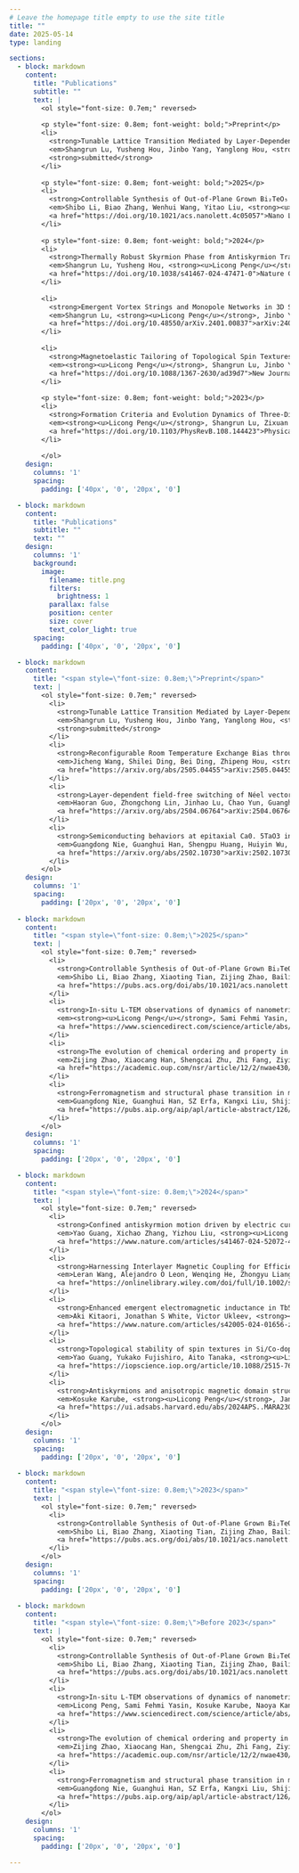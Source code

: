 ```yaml
---
# Leave the homepage title empty to use the site title
title: ""
date: 2025-05-14
type: landing

sections:
  - block: markdown
    content:
      title: "Publications"
      subtitle: ""
      text: |
        <ol style="font-size: 0.7em;" reversed>
  
        <p style="font-size: 0.8em; font-weight: bold;">Preprint</p>
        <li>
          <strong>Tunable Lattice Transition Mediated by Layer-Dependent Interactions in 3D Antiskyrmions</strong><br>
          <em>Shangrun Lu, Yusheng Hou, Jinbo Yang, Yanglong Hou, <strong><u>Licong Peng</u></strong></em><br>
          <strong>submitted</strong>
        </li>
  
        <p style="font-size: 0.8em; font-weight: bold;">2025</p>
        <li>
          <strong>Controllable Synthesis of Out-of-Plane Grown Bi₂TeO₅ with High-κ and Anisotropy for High-Performance Field-Effect Transistors</strong><br>
          <em>Shibo Li, Biao Zhang, Wenhui Wang, Yitao Liu, <strong><u>Licong Peng</u></strong>, Yanglong Hou, Lei Xu, Xiaowei Hu</em><br>
          <a href="https://doi.org/10.1021/acs.nanolett.4c05057">Nano Letters, 2025</a>
        </li>
  
        <p style="font-size: 0.8em; font-weight: bold;">2024</p>
        <li>
          <strong>Thermally Robust Skyrmion Phase from Antiskyrmion Transformation in Frustrated Magnets</strong><br>
          <em>Shangrun Lu, Yusheng Hou, <strong><u>Licong Peng</u></strong>, Zixuan Chen, Jinbo Yang, Yanglong Hou</em><br>
          <a href="https://doi.org/10.1038/s41467-024-47471-0">Nature Communications, 2024</a>
        </li>
  
        <li>
          <strong>Emergent Vortex Strings and Monopole Networks in 3D Synthetic Antiferromagnets</strong><br>
          <em>Shangrun Lu, <strong><u>Licong Peng</u></strong>, Jinbo Yang, Zixuan Chen, Yanglong Hou</em><br>
          <a href="https://doi.org/10.48550/arXiv.2401.00837">arXiv:2401.00837</a>
        </li>
  
        <li>
          <strong>Magnetoelastic Tailoring of Topological Spin Textures in Centrosymmetric Magnets</strong><br>
          <em><strong><u>Licong Peng</u></strong>, Shangrun Lu, Jinbo Yang, Yanglong Hou</em><br>
          <a href="https://doi.org/10.1088/1367-2630/ad39d7">New Journal of Physics, 2024</a>
        </li>
  
        <p style="font-size: 0.8em; font-weight: bold;">2023</p>
        <li>
          <strong>Formation Criteria and Evolution Dynamics of Three-Dimensional Antiskyrmions</strong><br>
          <em><strong><u>Licong Peng</u></strong>, Shangrun Lu, Zixuan Chen, Jinbo Yang, Yanglong Hou</em><br>
          <a href="https://doi.org/10.1103/PhysRevB.108.144423">Physical Review B, 2023</a>
        </li>
  
        </ol>
    design:
      columns: '1'
      spacing:
        padding: ['40px', '0', '20px', '0']

  - block: markdown
    content:
      title: "Publications"
      subtitle: ""
      text: ""
    design:
      columns: '1'
      background:
        image: 
          filename: title.png
          filters:
            brightness: 1
          parallax: false
          position: center
          size: cover
          text_color_light: true
      spacing:
        padding: ['40px', '0', '20px', '0']

  - block: markdown
    content:
      title: "<span style=\"font-size: 0.8em;\">Preprint</span>"
      text: |   
        <ol style="font-size: 0.7em;" reversed>
          <li>
            <strong>Tunable Lattice Transition Mediated by Layer-Dependent Interactions in 3D Antiskyrmions</strong><br>
            <em>Shangrun Lu, Yusheng Hou, Jinbo Yang, Yanglong Hou, <strong><u>Licong Peng</u></strong></em><br>
            <strong>submitted</strong>
          </li>
          <li>
            <strong>Reconfigurable Room Temperature Exchange Bias through Néel Order Switching in van der Waals Heterostructures</strong><br>
            <em>Jicheng Wang, Shilei Ding, Bei Ding, Zhipeng Hou, <strong><u>Licong Peng</u></strong>, Yilan Jiang, Fengshan Zheng, Zhaochu Luo, Yu Ye, Jinbo Yang, Yanglong Hou, Rui Wu</em><br>
            <a href="https://arxiv.org/abs/2505.04455">arXiv:2505.04455</a>
          </li>
          <li>
            <strong>Layer-dependent field-free switching of Néel vector in a van der Waals antiferromagnet</strong><br>
            <em>Haoran Guo, Zhongchong Lin, Jinhao Lu, Chao Yun, Guanghui Han, Shoutong Sun, Yu Wu, Wenyun Yang, Dongdong Xiao, Zhifeng Zhu, <strong><u>Licong Peng</u></strong>, Yu Ye, Yanglong Hou, Jinbo Yang, Zhaochu Luo</em><br>
            <a href="https://arxiv.org/abs/2504.06764">arXiv:2504.06764</a>
          </li>
          <li>
            <strong>Semiconducting behaviors at epitaxial Ca0. 5TaO3 interfaces</strong><br>
            <em>Guangdong Nie, Guanghui Han, Shengpu Huang, Huiyin Wu, Deshun Wang, Kangxi Liu, Hao Ding, Fangdong Tang, <strong><u>Licong Peng</u></strong>, Dashuai Ma, Young Sun, Changjiang Liu, Deshun Hong</em><br>
            <a href="https://arxiv.org/abs/2502.10730">arXiv:2502.10730</a>
          </li>
        </ol>
    design:
      columns: '1'
      spacing:
        padding: ['20px', '0', '20px', '0']
    
  - block: markdown
    content:
      title: "<span style=\"font-size: 0.8em;\">2025</span>"
      text: |   
        <ol style="font-size: 0.7em;" reversed>
          <li>
            <strong>Controllable Synthesis of Out-of-Plane Grown Bi₂TeO₅ with High-κ and Anisotropy for High-Performance Field-Effect Transistors</strong><br>
            <em>Shibo Li, Biao Zhang, Xiaoting Tian, Zijing Zhao, Bailing Li, Zeeshan Ali, Ziyu Meng, Wanting Zhao, <strong><u>Licong Peng</u></strong>, Yanglong Hou</em><br>
            <a href="https://pubs.acs.org/doi/abs/10.1021/acs.nanolett.5c01677">Nano Letters, 2025</a>
          </li>
          <li>
            <strong>In-situ L-TEM observations of dynamics of nanometric skyrmions and antiskyrmions</strong><br>
            <em><strong><u>Licong Peng</u></strong>, Sami Fehmi Yasin, Kosuke Karube, Naoya Kanazawa, Yasujiro Taguchi, Yoshinori Tokura, Xiuzhen Yu</em><br>
            <a href="https://www.sciencedirect.com/science/article/abs/pii/S1748013225000702">Nano Today 62, 102698</a>
          </li>
          <li>
            <strong>The evolution of chemical ordering and property in Fe1+xSe2 upon intercalation ratios</strong><br>
            <em>Zijing Zhao, Xiaocang Han, Shengcai Zhu, Zhi Fang, Ziyi Han, Zhongyu Liang, Bailing Li, Biao Zhang, Wei Li, Zhaochu Luo, <strong><u>Licong Peng</u></strong>, Xiaoxu Zhao, Xiangguo Li, Jiadong Zhou, Song Gao, Chengxin Wang, Mathias Kläui, Yanglong Hou</em><br>
            <a href="https://academic.oup.com/nsr/article/12/2/nwae430/7914174?login=false">National Science Review 12 (2), nwae430</a>
          </li>
          <li>
            <strong>Ferromagnetism and structural phase transition in monoclinic FeGe film</strong><br>
            <em>Guangdong Nie, Guanghui Han, SZ Erfa, Kangxi Liu, Shijian Chen, Hao Ding, Fangdong Tang, <strong><u>Licong Peng</u></strong>, Young Sun, Deshun Hong</em><br>
            <a href="https://pubs.aip.org/aip/apl/article-abstract/126/2/021906/3331505/Ferromagnetism-and-structural-phase-transition-in?redirectedFrom=fulltext">Applied Physics Letters 126 (2)</a>
          </li>
        </ol>
    design:
      columns: '1'
      spacing:
        padding: ['20px', '0', '20px', '0']

  - block: markdown
    content:
      title: "<span style=\"font-size: 0.8em;\">2024</span>"
      text: |   
        <ol style="font-size: 0.7em;" reversed>
          <li>
            <strong>Confined antiskyrmion motion driven by electric current excitations</strong><br>
            <em>Yao Guang, Xichao Zhang, Yizhou Liu, <strong><u>Licong Peng</u></strong>, Fehmi Sami Yasin, Kosuke Karube, Daisuke Nakamura, Naoto Nagaosa, Yasujiro Taguchi, Masahito Mochizuki, Yoshinori Tokura, Xiuzhen Yu</em><br>
            <a href="https://www.nature.com/articles/s41467-024-52072-4">Nature Communications 15 (1), 7701</a>
          </li>
          <li>
            <strong>Harnessing Interlayer Magnetic Coupling for Efficient, Field‐Free Current‐Induced Magnetization Switching in a Magnetic Insulator</strong><br>
            <em>Leran Wang, Alejandro O Leon, Wenqing He, Zhongyu Liang, Xiaohan Li, Xiaoxiao Fang, Wenyun Yang, <strong><u>Licong Peng</u></strong>, Jinbo Yang, Caihua Wan, Gerrit EW Bauer, Zhaochu Luo</em><br>
            <a href="https://onlinelibrary.wiley.com/doi/full/10.1002/sstr.202400006">Small Structures 5 (7), 2400006</a>
          </li>
          <li>
            <strong>Enhanced emergent electromagnetic inductance in Tb5Sb3 due to highly disordered helimagnetism</strong><br>
            <em>Aki Kitaori, Jonathan S White, Victor Ukleev, <strong><u>Licong Peng</u></strong>, Kiyomi Nakajima, Naoya Kanazawa, Xiuzhen Yu, Yoshichika Ōnuki, Yoshinori Tokura</em><br>
            <a href="https://www.nature.com/articles/s42005-024-01656-z">Communications Physics 7 (1), 159</a>
          </li>
          <li>
            <strong>Topological stability of spin textures in Si/Co-doped helimagnet FeGe</strong><br>
            <em>Yao Guang, Yukako Fujishiro, Aito Tanaka, <strong><u>Licong Peng</u></strong>, Yoshio Kaneko, Naoya Kanazawa, Yoshinori Tokura, Xiuzhen Yu</em><br>
            <a href="https://iopscience.iop.org/article/10.1088/2515-7639/ad2ec4/meta">Journal of Physics: Materials 7 (2), 025009</a>
          </li>
          <li>
            <strong>Antiskyrmions and anisotropic magnetic domain structures in S4 symmetry magnets</strong><br>
            <em>Kosuke Karube, <strong><u>Licong Peng</u></strong>, Jan Masell, Victor Ukleev, Jonathan White, Mamoun Hemmida, Hans-Albrecht Krug von Nidda, István Kézsmárki, Xiuzhen Yu, Fumitaka Kagawa, Yoshinori Tokura, Yasujiro Taguchi</em><br>
            <a href="https://ui.adsabs.harvard.edu/abs/2024APS..MARA23006K/abstract">APS March Meeting Abstracts 2024, A23. 006</a>
          </li>
        </ol>
    design:
      columns: '1'
      spacing:
        padding: ['20px', '0', '20px', '0']
    
  - block: markdown
    content:
      title: "<span style=\"font-size: 0.8em;\">2023</span>"
      text: |   
        <ol style="font-size: 0.7em;" reversed>
          <li>
            <strong>Controllable Synthesis of Out-of-Plane Grown Bi₂TeO₅ with High-κ and Anisotropy for High-Performance Field-Effect Transistors</strong><br>
            <em>Shibo Li, Biao Zhang, Xiaoting Tian, Zijing Zhao, Bailing Li, Zeeshan Ali, Ziyu Meng, Wanting Zhao, <strong><u>Licong Peng</u></strong>, Yanglong Hou</em><br>
            <a href="https://pubs.acs.org/doi/abs/10.1021/acs.nanolett.5c01677">Nano Letters, 2025</a>
          </li>
        </ol>
    design:
      columns: '1'
      spacing:
        padding: ['20px', '0', '20px', '0']
    
  - block: markdown
    content:
      title: "<span style=\"font-size: 0.8em;\">Before 2023</span>"
      text: |   
        <ol style="font-size: 0.7em;" reversed>
          <li>
            <strong>Controllable Synthesis of Out-of-Plane Grown Bi₂TeO₅ with High-κ and Anisotropy for High-Performance Field-Effect Transistors</strong><br>
            <em>Shibo Li, Biao Zhang, Xiaoting Tian, Zijing Zhao, Bailing Li, Zeeshan Ali, Ziyu Meng, Wanting Zhao, <strong><u>Licong Peng</u></strong>, Yanglong Hou</em><br>
            <a href="https://pubs.acs.org/doi/abs/10.1021/acs.nanolett.5c01677">Nano Letters, 2025</a>
          </li>
          <li>
            <strong>In-situ L-TEM observations of dynamics of nanometric skyrmions and antiskyrmions</strong><br>
            <em>Licong Peng, Sami Fehmi Yasin, Kosuke Karube, Naoya Kanazawa, Yasujiro Taguchi, Yoshinori Tokura, Xiuzhen Yu</em><br>
            <a href="https://www.sciencedirect.com/science/article/abs/pii/S1748013225000702">Nano Today 62, 102698</a>
          </li>
          <li>
            <strong>The evolution of chemical ordering and property in Fe1+xSe2 upon intercalation ratios</strong><br>
            <em>Zijing Zhao, Xiaocang Han, Shengcai Zhu, Zhi Fang, Ziyi Han, Zhongyu Liang, Bailing Li, Biao Zhang, Wei Li, Zhaochu Luo, Licong Peng, Xiaoxu Zhao, Xiangguo Li, Jiadong Zhou, Song Gao, Chengxin Wang, Mathias Kläui, Yanglong Hou</em><br>
            <a href="https://academic.oup.com/nsr/article/12/2/nwae430/7914174">National Science Review 12 (2), nwae430</a>
          </li>
          <li>
            <strong>Ferromagnetism and structural phase transition in monoclinic FeGe film</strong><br>
            <em>Guangdong Nie, Guanghui Han, SZ Erfa, Kangxi Liu, Shijian Chen, Hao Ding, Fangdong Tang, Licong Peng, Young Sun, Deshun Hong</em><br>
            <a href="https://pubs.aip.org/aip/apl/article-abstract/126/2/021906/3331505/Ferromagnetism-and-structural-phase-transition-in?redirectedFrom=fulltext">Applied Physics Letters 126 (2)</a>
          </li>
        </ol>
    design:
      columns: '1'
      spacing:
        padding: ['20px', '0', '20px', '0']

---
```

